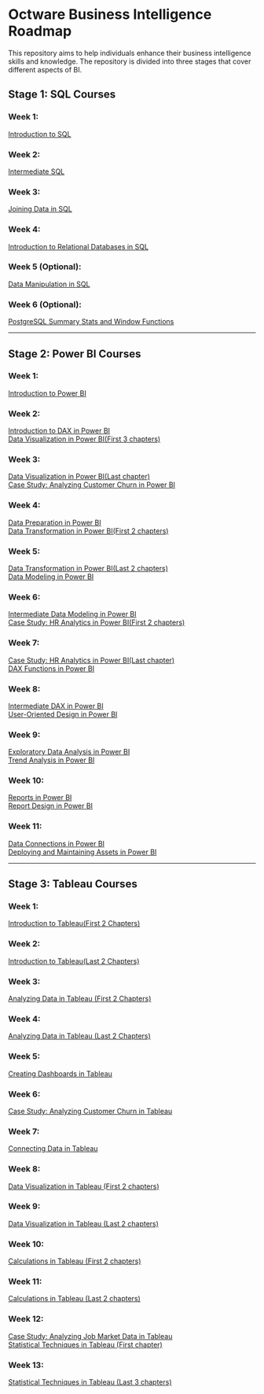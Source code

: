 # Octware Business Intelligence Roadmap

This repository aims to help individuals enhance their business intelligence skills and knowledge. The repository is divided into three stages that cover different aspects of BI.

## Stage 1: SQL Courses

### Week 1:
[Introduction to SQL](https://app.datacamp.com/learn/courses/introduction-to-sql) <br> 

### Week 2:
[Intermediate SQL](https://app.datacamp.com/learn/courses/intermediate-sql) <br> 

### Week 3:
[Joining Data in SQL](https://app.datacamp.com/learn/courses/joining-data-in-sql) <br> 

### Week 4:
[Introduction to Relational Databases in SQL](https://app.datacamp.com/learn/courses/introduction-to-relational-databases-in-sql) <br> 

### Week 5 (Optional):
[Data Manipulation in SQL](https://app.datacamp.com/learn/courses/data-manipulation-in-sql) <br> 

### Week 6 (Optional):
[PostgreSQL Summary Stats and Window Functions](https://app.datacamp.com/learn/courses/postgresql-summary-stats-and-window-functions) <br> 

___

## Stage 2: Power BI Courses
### Week 1:
[Introduction to Power BI](https://app.datacamp.com/learn/courses/introduction-to-power-bi) <br> 

### Week 2:
[Introduction to DAX in Power BI](https://app.datacamp.com/learn/courses/introduction-to-dax-in-power-bi) <br> 
[Data Visualization in Power BI(First 3 chapters)](https://app.datacamp.com/learn/courses/data-visualization-in-power-bi) <br>

### Week 3:
[Data Visualization in Power BI(Last chapter)](https://app.datacamp.com/learn/courses/data-visualization-in-power-bi) <br>
[Case Study: Analyzing Customer Churn in Power BI](https://app.datacamp.com/learn/courses/case-study-analyzing-customer-churn-in-power-bi) <br> 

### Week 4:
[Data Preparation in Power BI](https://app.datacamp.com/learn/courses/data-preparation-in-power-bi) <br> 
[Data Transformation in Power BI(First 2 chapters)](https://app.datacamp.com/learn/courses/data-transformation-in-power-bi) <br>

### Week 5:
[Data Transformation in Power BI(Last 2 chapters)](https://app.datacamp.com/learn/courses/data-transformation-in-power-bi) <br> 
[Data Modeling in Power BI](https://app.datacamp.com/learn/courses/data-modeling-in-power-bi) <br> 

### Week 6:
[Intermediate Data Modeling in Power BI](https://app.datacamp.com/learn/courses/intermediate-data-modeling-in-power-bi) <br> 
[Case Study: HR Analytics in Power BI(First 2 chapters)](https://app.datacamp.com/learn/courses/case-study-hr-analytics-in-power-bi) <br> 

### Week 7:
[Case Study: HR Analytics in Power BI(Last chapter)](https://app.datacamp.com/learn/courses/case-study-hr-analytics-in-power-bi) <br>
[DAX Functions in Power BI](https://app.datacamp.com/learn/courses/dax-functions-in-power-bi) <br> 

### Week 8:
[Intermediate DAX in Power BI](https://app.datacamp.com/learn/courses/intermediate-dax-in-power-bi) <br> 
[User-Oriented Design in Power BI](https://app.datacamp.com/learn/courses/user-oriented-design-in-power-bi) <br> 

### Week 9:
[Exploratory Data Analysis in Power BI](https://app.datacamp.com/learn/courses/exploratory-data-analysis-in-power-bi) <br> 
[Trend Analysis in Power BI](https://app.datacamp.com/learn/courses/trend-analysis-in-power-bi) <br> 

### Week 10:
[Reports in Power BI](https://app.datacamp.com/learn/courses/reports-in-power-bi) <br> 
[Report Design in Power BI](https://app.datacamp.com/learn/courses/report-design-in-power-bi) <br> 

### Week 11:
[Data Connections in Power BI](https://app.datacamp.com/learn/courses/data-connections-in-power-bi) <br> 
[Deploying and Maintaining Assets in Power BI](https://app.datacamp.com/learn/courses/deploying-and-maintaining-assets-in-power-bi) <br> 

___

## Stage 3: Tableau Courses

### Week 1:
[Introduction to Tableau(First 2 Chapters)](https://app.datacamp.com/learn/courses/introduction-to-tableau) <br> 

### Week 2:
[Introduction to Tableau(Last 2 Chapters)](https://app.datacamp.com/learn/courses/introduction-to-tableau) <br> 

### Week 3:
[Analyzing Data in Tableau (First 2 Chapters)](https://app.datacamp.com/learn/courses/analyzing-data-in-tableau) <br>

### Week 4:
[Analyzing Data in Tableau (Last 2 Chapters)](https://app.datacamp.com/learn/courses/analyzing-data-in-tableau) <br>

### Week 5:
[Creating Dashboards in Tableau](https://app.datacamp.com/learn/courses/creating-dashboards-in-tableau) <br> 

### Week 6:
[Case Study: Analyzing Customer Churn in Tableau](https://app.datacamp.com/learn/courses/case-study-analyzing-customer-churn-in-tableau) <br> 

### Week 7:
[Connecting Data in Tableau](https://app.datacamp.com/learn/courses/connecting-data-in-tableau) <br>

### Week 8:
[Data Visualization in Tableau (First 2 chapters)](https://app.datacamp.com/learn/courses/data-visualization-in-tableau) <br>

### Week 9:
[Data Visualization in Tableau (Last 2 chapters)](https://app.datacamp.com/learn/courses/data-visualization-in-tableau) <br> 

### Week 10:
[Calculations in Tableau (First 2 chapters)](https://app.datacamp.com/learn/courses/calculations-in-tableau) <br> 

### Week 11:
[Calculations in Tableau (Last 2 chapters)](https://app.datacamp.com/learn/courses/calculations-in-tableau) <br> 

### Week 12:
[Case Study: Analyzing Job Market Data in Tableau](https://app.datacamp.com/learn/courses/case-study-analyzing-job-market-data-in-tableau) <br> 
[Statistical Techniques in Tableau (First chapter)](https://app.datacamp.com/learn/courses/statistical-techniques-in-tableau) <br> 

### Week 13:
[Statistical Techniques in Tableau (Last 3 chapters)](https://app.datacamp.com/learn/courses/statistical-techniques-in-tableau) <br> 

